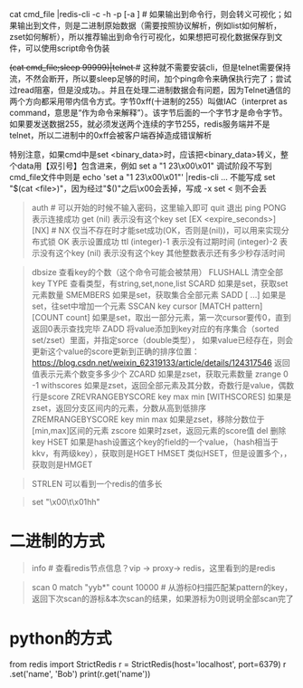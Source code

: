 cat cmd_file |redis-cli -c -h <ip> -p <port> [-a <password>]  # 如果输出到命令行，则会转义可视化；如果输出到文件，则是二进制原始数据（需要按照协议解析，例如list如何解析，zset如何解析），所以推荐输出到命令行可视化，如果想把可视化数据保存到文件，可以使用script命令伪装

~~(cat cmd_file;sleep 99999)|telnet <ip> <port>~~ # 这种就不需要安装cli，但是telnet需要保持流，不然会断开，所以要sleep足够的时间，加个ping命令来确保执行完了；尝试过read阻塞，但是没成功。。并且在处理二进制数据会有问题，因为Telnet通信的两个方向都采用带内信令方式。字节0xff(十进制的255）叫做IAC（interpret as command，意思是“作为命令来解释”）。该字节后面的一个字节才是命令字节。如果要发送数据255，就必须发送两个连续的字节255，redis服务端并不是telnet，所以二进制中的0xff会被客户端吞掉造成错误解析

特别注意，如果cmd中是set <key> <binary_data>时，应该把<binary_data>转义，整个data用【双引号】包含进来，例如
set a "1 23\x00\x01"
调试阶段不写到cmd_file文件中则是
echo 'set a "1 23\x00\x01"' |redis-cli ...
不能写成 set <key> "$(cat <file>)"，因为经过"$()"之后\x00会丢掉，写成 -x set <key> < <file>则不会丢

>auth <password> # 可以开始的时候不输入密码，这里输入即可
>quit 退出
>ping
PONG 表示连接成功
>get <keyname>
(nil) 表示没有这个key
>set <keyname> <keyvalue> [EX <expire_seconds>] [NX]  # NX 仅当不存在时才能set成功(OK，否则是(nil))，可以用来实现分布式锁
OK 表示设置成功
>ttl <keyname>
(integer)-1 表示没有过期时间
(integer)-2 表示没有这个key
(nil) 表示没有这个key
其他整数表示还有多少秒存活时间

>dbsize
查看key的个数（这个命令可能会被禁用）
>FLUSHALL
清空全部key
>TYPE <keyname>
查看类型，有string,set,none,list
>SCARD <keyname>
如果是set，获取set元素数量
>SMEMBERS <keyname>
如果是set，获取集合全部元素
>SADD <keyname> <value1> [<value2> ...]
如果是set，往set中增加一个元素
>SSCAN key cursor [MATCH pattern] [COUNT count]
如果是set，取出一部分元素，第一次cursor要传0，直到返回0表示查找完毕
>ZADD <keyname> <score> <value>
将value添加到key对应的有序集合（sorted set/zset）里面，并指定sorce（double类型），
如果value已经存在，则会更新这个value的score更新到正确的排序位置：https://blog.csdn.net/weixin_62319133/article/details/124317546
返回值表示元素个数变多多少个
>ZCARD <keyname>
如果是zset，获取元素数量
>zrange <keyname> 0 -1 withscores
如果是zset，返回全部元素及其分数，奇数行是value，偶数行是score
>ZREVRANGEBYSCORE key max min [WITHSCORES]
如果是zset，返回分支区间内的元素，分数从高到低排序
>ZREMRANGEBYSCORE key min max
如果是zset，移除分数位于[min,max]区间的元素
>zscore <keyname> <value>
如果时zset，返回元素的score值
>del <keyname>
删除key
>HSET <key> <field> <value>
如果是hash设置这个key的field的一个value，（hash相当于kkv，有两级key），获取则是HGET
>HMSET <key> <field1> <value1> <field2> <value2>
类似HSET，但是设置多个，，获取则是HMGET


>STRLEN <keyname>
可以看到一个redis的值多长


>set <keyname> "\x00\t\x01hh"
# 二进制的方式
>info # 查看redis节点信息？vip -> proxy-> redis，这里看到的是redis

>scan 0 match "yyb*" count 10000  # 从游标0扫描匹配某pattern的key，返回下次scan的游标&本次scan的结果，如果游标为0则说明全部scan完了

# python的方式
from redis import StrictRedis
r = StrictRedis(host='localhost', port=6379)
r .set('name', 'Bob') 
print(r.get('name'))